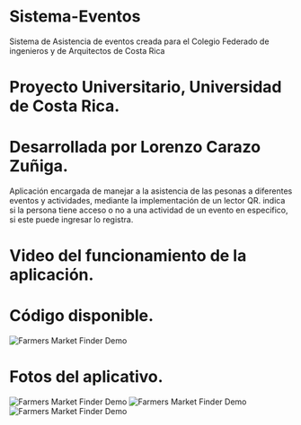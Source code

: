 # Sistema-Eventos
Sistema de Asistencia de eventos creada para el Colegio Federado de ingenieros y de Arquitectos de Costa Rica


# Proyecto Universitario, Universidad de Costa Rica.
# Desarrollada por Lorenzo Carazo Zuñiga.

Aplicación encargada de manejar a la asistencia de las pesonas a diferentes eventos y actividades, mediante la implementación de un lector QR.
indica si la persona tiene acceso o no a una actividad de un evento en especifico, si este puede ingresar lo registra.


# Video del funcionamiento de la aplicación.

# Código disponible.

![Farmers Market Finder Demo](Video/vi.gif)


# Fotos del aplicativo.

![Farmers Market Finder Demo](Video/s1.jpg)
![Farmers Market Finder Demo](Video/s2.jpg)
![Farmers Market Finder Demo](Video/s3.jpg)

